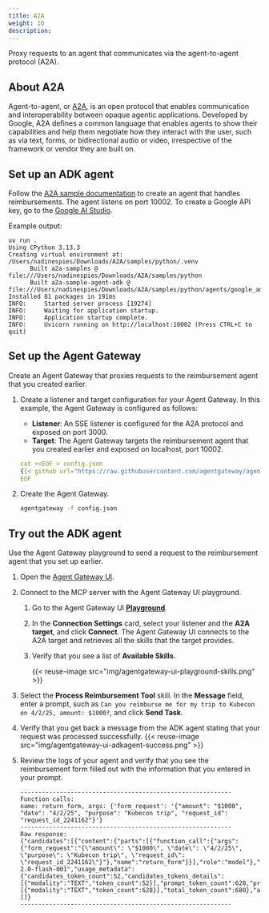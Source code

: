 ```yaml
---
title: A2A
weight: 10
description: 
---
```


Proxy requests to an agent that communicates via the agent-to-agent protocol (A2A). 

## About A2A

Agent-to-agent, or [A2A](https://github.com/google/A2A), is an open protocol that enables communication and interoperability between opaque agentic applications. Developed by Google, A2A defines a common language that enables agents to show their capabilities and help them negotiate how they interact with the user, such as via text, forms, or bidirectional audio or video, irrespective of the framework or vendor they are built on. 

## Set up an ADK agent

Follow the [A2A sample documentation](https://github.com/a2aproject/a2a-samples/tree/main/samples/python/agents/adk_expense_reimbursement) to create an agent that handles reimbursements. The agent listens on port 10002. To create a Google API key, go to the [Google AI Studio](https://aistudio.google.com/app/apikey).

Example output: 
```
uv run .         
Using CPython 3.13.3
Creating virtual environment at: /Users/nadinespies/Downloads/A2A/samples/python/.venv
      Built a2a-samples @ file:///Users/nadinespies/Downloads/A2A/samples/python
      Built a2a-sample-agent-adk @ file:///Users/nadinespies/Downloads/A2A/samples/python/agents/google_adk
Installed 81 packages in 191ms
INFO:     Started server process [19274]
INFO:     Waiting for application startup.
INFO:     Application startup complete.
INFO:     Uvicorn running on http://localhost:10002 (Press CTRL+C to quit)
```

## Set up the Agent Gateway

Create an Agent Gateway that proxies requests to the reimbursement agent that you created earlier. 

1. Create a listener and target configuration for your Agent Gateway. In this example, the Agent Gateway is configured as follows: 
   * **Listener**: An SSE listener is configured for the A2A protocol and exposed on port 3000.  
   * **Target**: The Agent Gateway targets the reimbursement agent that you created earlier and exposed on localhost, port 10002. 
   ```yaml
   cat <<EOF > config.json
   {{< github url="https://raw.githubusercontent.com/agentgateway/agentgateway/refs/heads/main/examples/a2a/config.json" >}}
   EOF
   ```

3. Create the Agent Gateway. 
   ```sh
   agentgateway -f config.json
   ```

## Try out the ADK agent

Use the Agent Gateway playground to send a request to the reimbursement agent that you set up earlier. 

1. Open the [Agent Gateway UI](http://localhost:19000/ui/). 

2. Connect to the MCP server with the Agent Gateway UI playground. 
   1. Go to the Agent Gateway UI [**Playground**](http://localhost:19000/ui/playground/).
   2. In the **Connection Settings** card, select your listener and the **A2A target**, and click **Connect**. The Agent Gateway UI connects to the A2A target and retrieves all the skills that the target provides.
   3. Verify that you see a list of **Available Skills**. 
   
      {{< reuse-image src="img/agentgateway-ui-playground-skills.png" >}}

3. Select the **Process Reimbursement Tool** skill. In the **Message** field, enter a prompt, such as `Can you reimburse me for my trip to Kubecon on 4/2/25, amount: $1000?`, and click **Send Task**. 

4. Verify that you get back a message from the ADK agent stating that your request was processed successfully. 
   {{< reuse-image src="img/agentgateway-ui-adkagent-success.png" >}}
   
5. Review the logs of your agent and verify that you see the reimbursement form filled out with the information that you entered in your prompt. 
  
   ```
   -----------------------------------------------------------
   Function calls:
   name: return_form, args: {'form_request': '{"amount": "$1000", "date": "4/2/25", "purpose": "Kubecon trip", "request_id": "request_id_2241162"}'}
   -----------------------------------------------------------
   Raw response:
   {"candidates":[{"content":{"parts":[{"function_call":{"args":{"form_request":"{\"amount\": \"$1000\", \"date\": \"4/2/25\", \"purpose\": \"Kubecon trip\", \"request_id\": \"request_id_2241162\"}"},"name":"return_form"}}],"role":"model"},"finish_reason":"STOP","avg_logprobs":-0.017740900699908916}],"model_version":"gemini-2.0-flash-001","usage_metadata":{"candidates_token_count":52,"candidates_tokens_details":[{"modality":"TEXT","token_count":52}],"prompt_token_count":628,"prompt_tokens_details":[{"modality":"TEXT","token_count":628}],"total_token_count":680},"automatic_function_calling_history":[]}
   -----------------------------------------------------------
   ```
